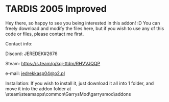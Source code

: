 # TARDIS 2005 Improved
Hey there, so happy to see you being interested in this addon! :D
You can freely download and modify the files here, but if you wish to use any of this code or files, please contact me first.

Contact info:

Discord: JEREDEK#2676

Steam: https://s.team/p/kqj-ttdm/RHVVJQQP

e-mail: jedrekkasp04@o2.pl

Installation:
If you wish to install it, just download it all into 1 folder, and move it into the addon folder at \steam\steamapps\common\GarrysMod\garrysmod\addons

